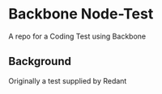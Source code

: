 # Backbone Node-Test
A repo for a Coding Test using Backbone

## Background
Originally a test supplied by Redant 
